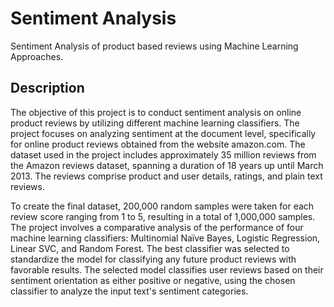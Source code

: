 # Sentiment Analysis
Sentiment Analysis of product based reviews using Machine Learning Approaches.

## Description
The objective of this project is to conduct sentiment analysis on online product reviews by utilizing different machine learning classifiers. The project focuses on analyzing sentiment at the document level, specifically for online product reviews obtained from the website amazon.com. The dataset used in the project includes approximately 35 million reviews from the Amazon reviews dataset, spanning a duration of 18 years up until March 2013. The reviews comprise product and user details, ratings, and plain text reviews.

To create the final dataset, 200,000 random samples were taken for each review score ranging from 1 to 5, resulting in a total of 1,000,000 samples. The project involves a comparative analysis of the performance of four machine learning classifiers: Multinomial Naïve Bayes, Logistic Regression, Linear SVC, and Random Forest. The best classifier was selected to standardize the model for classifying any future product reviews with favorable results. The selected model classifies user reviews based on their sentiment orientation as either positive or negative, using the chosen classifier to analyze the input text's sentiment categories.
